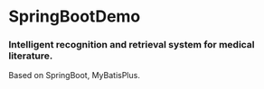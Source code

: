 # SpringBootDemo

### Intelligent recognition and retrieval system for medical literature.

Based on SpringBoot, MyBatisPlus.
